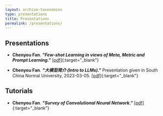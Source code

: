 ```yaml
---
layout: archive-taxonomies
type: presentations
title: Presentations
permalink: /presentations/
---
```

## Presentations
* **Chenyou Fan**. ***"Few-shot Learning in views of Meta, Metric and Prompt Learning."*** [[pdf]](https://fanchenyou.github.io/docs/FSL.pdf){:target="_blank"}

* **Chenyou Fan**. ***"大模型简介 (Intro to LLMs)."*** Presentation given in South China Normal University, 2023-03-05. [[pdf]](https://fanchenyou.github.io/docs/llm.pdf){:target="_blank"}

## Tutorials
* **Chenyou Fan**. ***"Survey of Convolutional Neural Network."*** [[pdf]](https://fanchenyou.github.io/docs/cnn_survey.pdf){:target="_blank"}
